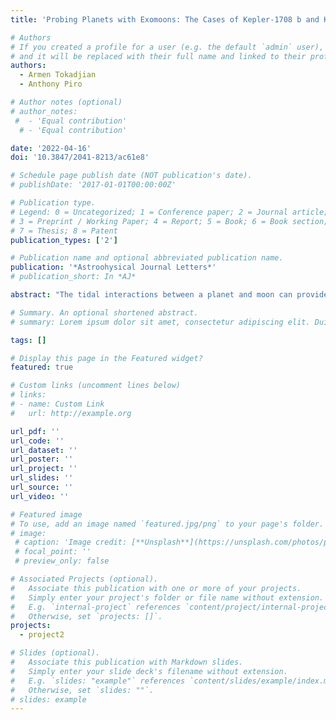 ```yaml
---
title: 'Probing Planets with Exomoons: The Cases of Kepler-1708 b and Kepler-1625 b'

# Authors
# If you created a profile for a user (e.g. the default `admin` user), write the username (folder name) here
# and it will be replaced with their full name and linked to their profile.
authors:
  - Armen Tokadjian
  - Anthony Piro

# Author notes (optional)
# author_notes:
 #  - 'Equal contribution'
  # - 'Equal contribution'

date: '2022-04-16'
doi: '10.3847/2041-8213/ac61e8'

# Schedule page publish date (NOT publication's date).
# publishDate: '2017-01-01T00:00:00Z'

# Publication type.
# Legend: 0 = Uncategorized; 1 = Conference paper; 2 = Journal article;
# 3 = Preprint / Working Paper; 4 = Report; 5 = Book; 6 = Book section;
# 7 = Thesis; 8 = Patent
publication_types: ['2']

# Publication name and optional abbreviated publication name.
publication: '*Astroohysical Journal Letters*'
# publication_short: In *AJ*

abstract: "The tidal interactions between a planet and moon can provide insight into the properties of the host planet. The recent exomoon candidates Kepler-1708 b-i and Kepler-1625 b-i are Neptune-sized satellites orbiting Jupiter-like planets and provide an opportunity to apply such methods. We show that if the tidal migration time is roughly equal to the age of these systems, then the tidal dissipation factor Q for the planets Kepler-1708 b and Kepler-1625 b have values of ~3 × 105-3 × 106 and ~1.5 × 105-4 × 105, respectively. In each case, these are consistent with estimates for gas-giant planets. Even though some work suggests an especially large semimajor axis for Kepler-1625 b-i, we find that this would imply a surprisingly low Q ~ 2000 for a gas giant unless the moon formed at essentially its current position. More detailed predictions for the moons' initial semimajor axis could provide even better constraints on Q, and we discuss the formation scenarios for a moon in this context. Similar arguments can be used as more exomoons are discovered in the future to constrain exoplanet interior properties. This could be especially useful for exoplanets near the sub-Neptune/super-Earth radius gap where the planet structure is uncertain."

# Summary. An optional shortened abstract.
# summary: Lorem ipsum dolor sit amet, consectetur adipiscing elit. Duis posuere tellus ac convallis placerat. Proin tincidunt magna sed ex sollicitudin condimentum.

tags: []

# Display this page in the Featured widget?
featured: true

# Custom links (uncomment lines below)
# links:
# - name: Custom Link
#   url: http://example.org

url_pdf: ''
url_code: ''
url_dataset: ''
url_poster: ''
url_project: ''
url_slides: ''
url_source: ''
url_video: ''

# Featured image
# To use, add an image named `featured.jpg/png` to your page's folder.
# image:
 # caption: 'Image credit: [**Unsplash**](https://unsplash.com/photos/pLCdAaMFLTE)'
 # focal_point: ''
 # preview_only: false

# Associated Projects (optional).
#   Associate this publication with one or more of your projects.
#   Simply enter your project's folder or file name without extension.
#   E.g. `internal-project` references `content/project/internal-project/index.md`.
#   Otherwise, set `projects: []`.
projects:
  - project2

# Slides (optional).
#   Associate this publication with Markdown slides.
#   Simply enter your slide deck's filename without extension.
#   E.g. `slides: "example"` references `content/slides/example/index.md`.
#   Otherwise, set `slides: ""`.
# slides: example
---
```



